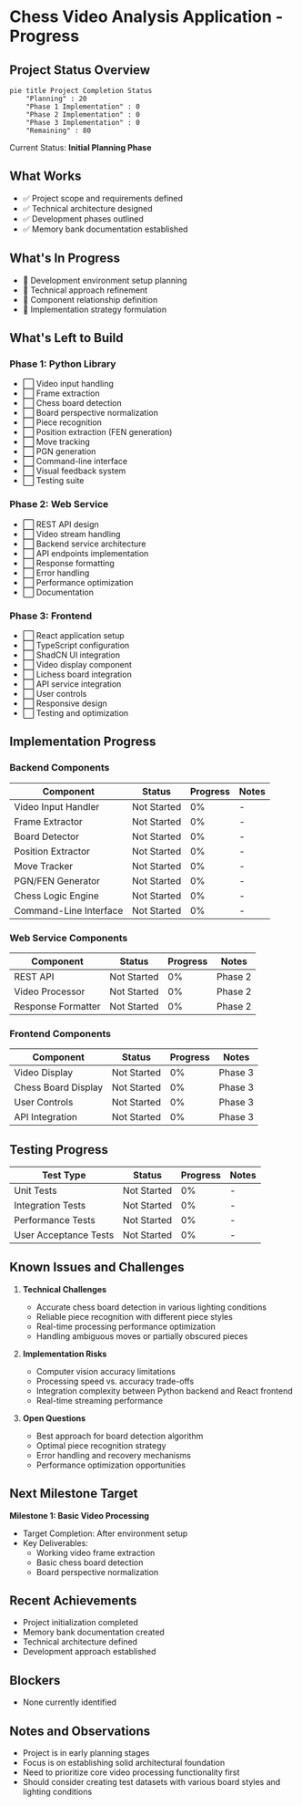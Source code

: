 # Chess Video Analysis Application - Progress

## Project Status Overview

```mermaid
pie title Project Completion Status
    "Planning" : 20
    "Phase 1 Implementation" : 0
    "Phase 2 Implementation" : 0
    "Phase 3 Implementation" : 0
    "Remaining" : 80
```

Current Status: **Initial Planning Phase**

## What Works

- ✅ Project scope and requirements defined
- ✅ Technical architecture designed
- ✅ Development phases outlined
- ✅ Memory bank documentation established

## What's In Progress

- 🔄 Development environment setup planning
- 🔄 Technical approach refinement
- 🔄 Component relationship definition
- 🔄 Implementation strategy formulation

## What's Left to Build

### Phase 1: Python Library
- ⬜ Video input handling
- ⬜ Frame extraction
- ⬜ Chess board detection
- ⬜ Board perspective normalization
- ⬜ Piece recognition
- ⬜ Position extraction (FEN generation)
- ⬜ Move tracking
- ⬜ PGN generation
- ⬜ Command-line interface
- ⬜ Visual feedback system
- ⬜ Testing suite

### Phase 2: Web Service
- ⬜ REST API design
- ⬜ Video stream handling
- ⬜ Backend service architecture
- ⬜ API endpoints implementation
- ⬜ Response formatting
- ⬜ Error handling
- ⬜ Performance optimization
- ⬜ Documentation

### Phase 3: Frontend
- ⬜ React application setup
- ⬜ TypeScript configuration
- ⬜ ShadCN UI integration
- ⬜ Video display component
- ⬜ Lichess board integration
- ⬜ API service integration
- ⬜ User controls
- ⬜ Responsive design
- ⬜ Testing and optimization

## Implementation Progress

### Backend Components

| Component | Status | Progress | Notes |
|-----------|--------|----------|-------|
| Video Input Handler | Not Started | 0% | - |
| Frame Extractor | Not Started | 0% | - |
| Board Detector | Not Started | 0% | - |
| Position Extractor | Not Started | 0% | - |
| Move Tracker | Not Started | 0% | - |
| PGN/FEN Generator | Not Started | 0% | - |
| Chess Logic Engine | Not Started | 0% | - |
| Command-Line Interface | Not Started | 0% | - |

### Web Service Components

| Component | Status | Progress | Notes |
|-----------|--------|----------|-------|
| REST API | Not Started | 0% | Phase 2 |
| Video Processor | Not Started | 0% | Phase 2 |
| Response Formatter | Not Started | 0% | Phase 2 |

### Frontend Components

| Component | Status | Progress | Notes |
|-----------|--------|----------|-------|
| Video Display | Not Started | 0% | Phase 3 |
| Chess Board Display | Not Started | 0% | Phase 3 |
| User Controls | Not Started | 0% | Phase 3 |
| API Integration | Not Started | 0% | Phase 3 |

## Testing Progress

| Test Type | Status | Progress | Notes |
|-----------|--------|----------|-------|
| Unit Tests | Not Started | 0% | - |
| Integration Tests | Not Started | 0% | - |
| Performance Tests | Not Started | 0% | - |
| User Acceptance Tests | Not Started | 0% | - |

## Known Issues and Challenges

1. **Technical Challenges**
   - Accurate chess board detection in various lighting conditions
   - Reliable piece recognition with different piece styles
   - Real-time processing performance optimization
   - Handling ambiguous moves or partially obscured pieces

2. **Implementation Risks**
   - Computer vision accuracy limitations
   - Processing speed vs. accuracy trade-offs
   - Integration complexity between Python backend and React frontend
   - Real-time streaming performance

3. **Open Questions**
   - Best approach for board detection algorithm
   - Optimal piece recognition strategy
   - Error handling and recovery mechanisms
   - Performance optimization opportunities

## Next Milestone Target

**Milestone 1: Basic Video Processing**
- Target Completion: After environment setup
- Key Deliverables:
  - Working video frame extraction
  - Basic chess board detection
  - Board perspective normalization

## Recent Achievements

- Project initialization completed
- Memory bank documentation created
- Technical architecture defined
- Development approach established

## Blockers

- None currently identified

## Notes and Observations

- Project is in early planning stages
- Focus is on establishing solid architectural foundation
- Need to prioritize core video processing functionality first
- Should consider creating test datasets with various board styles and lighting conditions
